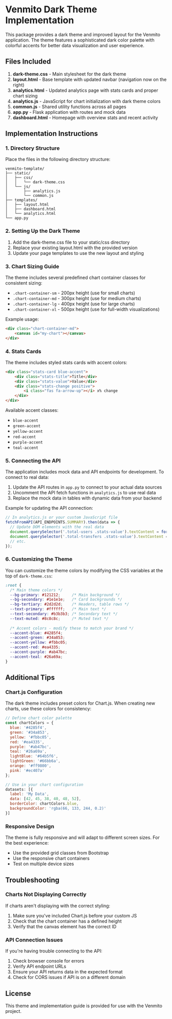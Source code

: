 # Venmito Dark Theme Implementation

This package provides a dark theme and improved layout for the Venmito application. The theme features a sophisticated dark color palette with colorful accents for better data visualization and user experience.

## Files Included

1. **dark-theme.css** - Main stylesheet for the dark theme
2. **layout.html** - Base template with updated navbar (navigation now on the right)
3. **analytics.html** - Updated analytics page with stats cards and proper chart sizing
4. **analytics.js** - JavaScript for chart initialization with dark theme colors
5. **common.js** - Shared utility functions across all pages
6. **app.py** - Flask application with routes and mock data
7. **dashboard.html** - Homepage with overview stats and recent activity

## Implementation Instructions

### 1. Directory Structure

Place the files in the following directory structure:

```
venmito-template/
├── static/
│   ├── css/
│   │   └── dark-theme.css
│   └── js/
│       ├── analytics.js
│       └── common.js
├── templates/
│   ├── layout.html
│   ├── dashboard.html
│   └── analytics.html
└── app.py
```

### 2. Setting Up the Dark Theme

1. Add the dark-theme.css file to your static/css directory
2. Replace your existing layout.html with the provided version
3. Update your page templates to use the new layout and styling

### 3. Chart Sizing Guide

The theme includes several predefined chart container classes for consistent sizing:

- `.chart-container-sm` - 200px height (use for small charts)
- `.chart-container-md` - 300px height (use for medium charts)
- `.chart-container-lg` - 400px height (use for large charts)
- `.chart-container-xl` - 500px height (use for full-width visualizations)

Example usage:
```html
<div class="chart-container-md">
    <canvas id="my-chart"></canvas>
</div>
```

### 4. Stats Cards

The theme includes styled stats cards with accent colors:

```html
<div class="stats-card blue-accent">
    <div class="stats-title">Title</div>
    <div class="stats-value">Value</div>
    <div class="stats-change positive">
        <i class="fas fa-arrow-up"></i> x% change
    </div>
</div>
```

Available accent classes:
- `blue-accent`
- `green-accent`
- `yellow-accent`
- `red-accent`
- `purple-accent`
- `teal-accent`

### 5. Connecting the API

The application includes mock data and API endpoints for development. To connect to real data:

1. Update the API routes in `app.py` to connect to your actual data sources
2. Uncomment the API fetch functions in `analytics.js` to use real data
3. Replace the mock data in tables with dynamic data from your backend

Example for updating the API connection:

```javascript
// In analytics.js or your custom JavaScript file
fetchFromAPI(API_ENDPOINTS.SUMMARY).then(data => {
  // Update DOM elements with the real data
  document.querySelector('.total-users .stats-value').textContent = formatNumber(data.total_users);
  document.querySelector('.total-transfers .stats-value').textContent = formatCurrency(data.total_transfers);
  // etc.
});
```

### 6. Customizing the Theme

You can customize the theme colors by modifying the CSS variables at the top of `dark-theme.css`:

```css
:root {
  /* Main theme colors */
  --bg-primary: #121212;     /* Main background */
  --bg-secondary: #1e1e1e;   /* Card backgrounds */
  --bg-tertiary: #2d2d2d;    /* Headers, table rows */
  --text-primary: #ffffff;   /* Main text */
  --text-secondary: #b3b3b3; /* Secondary text */
  --text-muted: #8c8c8c;     /* Muted text */
  
  /* Accent colors - modify these to match your brand */
  --accent-blue: #4285f4;
  --accent-green: #34a853;
  --accent-yellow: #fbbc05;
  --accent-red: #ea4335;
  --accent-purple: #ab47bc;
  --accent-teal: #26a69a;
}
```

## Additional Tips

### Chart.js Configuration

The dark theme includes preset colors for Chart.js. When creating new charts, use these colors for consistency:

```javascript
// Define chart color palette
const chartColors = {
  blue: '#4285f4',
  green: '#34a853',
  yellow: '#fbbc05',
  red: '#ea4335',
  purple: '#ab47bc',
  teal: '#26a69a',
  lightBlue: '#64b5f6',
  lightGreen: '#66bb6a',
  orange: '#ff9800',
  pink: '#ec407a'
};

// Use in your chart configuration
datasets: [{
  label: 'My Data',
  data: [42, 45, 38, 40, 48, 52],
  borderColor: chartColors.blue,
  backgroundColor: 'rgba(66, 133, 244, 0.2)'
}]
```

### Responsive Design

The theme is fully responsive and will adapt to different screen sizes. For the best experience:

- Use the provided grid classes from Bootstrap
- Use the responsive chart containers
- Test on multiple device sizes

## Troubleshooting

### Charts Not Displaying Correctly

If charts aren't displaying with the correct styling:

1. Make sure you've included Chart.js before your custom JS
2. Check that the chart container has a defined height
3. Verify that the canvas element has the correct ID

### API Connection Issues

If you're having trouble connecting to the API:

1. Check browser console for errors
2. Verify API endpoint URLs
3. Ensure your API returns data in the expected format
4. Check for CORS issues if API is on a different domain

## License

This theme and implementation guide is provided for use with the Venmito project.